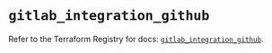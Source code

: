 # `gitlab_integration_github`

Refer to the Terraform Registry for docs: [`gitlab_integration_github`](https://registry.terraform.io/providers/gitlabhq/gitlab/17.10.0/docs/resources/integration_github).
